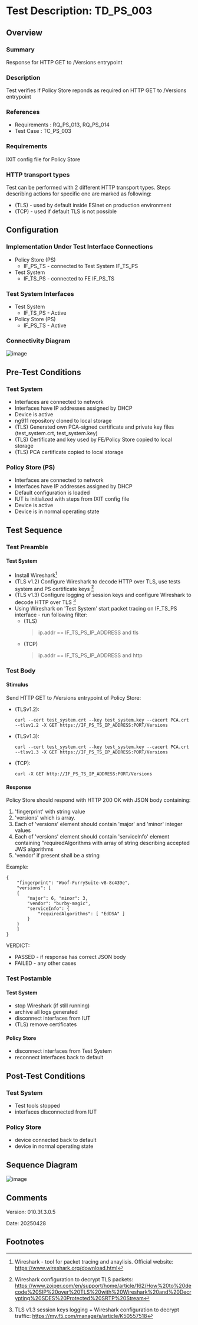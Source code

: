 # Test Description: TD_PS_003
## Overview
### Summary
Response for HTTP GET to /Versions entrypoint

### Description
Test verifies if Policy Store reponds as required on HTTP GET to /Versions entrypoint

### References
* Requirements : RQ_PS_013, RQ_PS_014
* Test Case    : TC_PS_003

### Requirements
IXIT config file for Policy Store

### HTTP transport types
Test can be performed with 2 different HTTP transport types. Steps describing actions for specific one are marked as following:
- (TLS) - used by default inside ESInet on production environment
- (TCP) - used if default TLS is not possible

## Configuration
### Implementation Under Test Interface Connections
<!-- Identify each of the FEs that are part of the configuration and how they are connected -->
* Policy Store (PS)
  * IF_PS_TS - connected to Test System IF_TS_PS
* Test System
  * IF_TS_PS - connected to FE IF_PS_TS

### Test System Interfaces
<!-- Identify each of the test system interfaces and whether it will be in active or monitor mode -->
* Test System 
  * IF_TS_PS - Active
* Policy Store (PS)
  * IF_PS_TS - Active
 
### Connectivity Diagram
<!--
[![](https://mermaid.ink/img/pako:eNpdUM0KwjAMfpWS8_YCQzyJICgMu5MURlwzN1zb0bXIGHt3oxOc5pR8P3xJJqicJsig7tyjatAHcTwrK7gO-7KQZS43abrlPpc8LswQrzePfSMKGoKQ4xDILMzatyBk9Z8pd11bjUIG5-nHtUpgFyRgyBtsNW83vWAFoSFDCjJuNfq7AmVn1mEMTo62giz4SAnEXmOgXYscaCCrsRsY7dFenPvOpFte4bSc__5CAt7FW_NRzE8do1qx?type=png)](https://mermaid.live/edit#pako:eNpdUM0KwjAMfpWS8_YCQzyJICgMu5MURlwzN1zb0bXIGHt3oxOc5pR8P3xJJqicJsig7tyjatAHcTwrK7gO-7KQZS43abrlPpc8LswQrzePfSMKGoKQ4xDILMzatyBk9Z8pd11bjUIG5-nHtUpgFyRgyBtsNW83vWAFoSFDCjJuNfq7AmVn1mEMTo62giz4SAnEXmOgXYscaCCrsRsY7dFenPvOpFte4bSc__5CAt7FW_NRzE8do1qx)
-->

![image](https://github.com/user-attachments/assets/08807cca-2224-4976-9a72-da9f4922cce4)


## Pre-Test Conditions
### Test System
* Interfaces are connected to network
* Interfaces have IP addresses assigned by DHCP
* Device is active
* ng911 repository cloned to local storage
* (TLS) Generated own PCA-signed certificate and private key files (test_system.crt, test_system.key)
* (TLS) Certificate and key used by FE/Policy Store copied to local storage
* (TLS) PCA certificate copied to local storage

### Policy Store (PS)
* Interfaces are connected to network
* Interfaces have IP addresses assigned by DHCP
* Default configuration is loaded
* IUT is initialized with steps from IXIT config file
* Device is active
* Device is in normal operating state

## Test Sequence

### Test Preamble

#### Test System
* Install Wireshark[^1]
* (TLS v1.2) Configure Wireshark to decode HTTP over TLS, use tests system and PS certificate keys [^2]
* (TLS v1.3) Configure logging of session keys and configure Wireshark to decode HTTP over TLS [^3]
* Using Wireshark on 'Test System' start packet tracing on IF_TS_PS interface - run following filter:
   * (TLS)
     > ip.addr == IF_TS_PS_IP_ADDRESS and tls
   * (TCP)
     > ip.addr == IF_TS_PS_IP_ADDRESS and http

### Test Body

#### Stimulus
Send HTTP GET to /Versions entrypoint of Policy Store:

- (TLSv1.2):
  
  `curl --cert test_system.crt --key test_system.key --cacert PCA.crt --tlsv1.2 -X GET https://IF_PS_TS_IP_ADDRESS:PORT/Versions`

- (TLSv1.3):
  
  `curl --cert test_system.crt --key test_system.key --cacert PCA.crt --tlsv1.3 -X GET https://IF_PS_TS_IP_ADDRESS:PORT/Versions`

- (TCP):
  
  `curl -X GET http://IF_PS_TS_IP_ADDRESS:PORT/Versions`

#### Response
Policy Store should respond with HTTP 200 OK with JSON body containing:
1. 'fingerprint' with string value
2. 'versions' which is array.
3. Each of 'versions' element should contain 'major' and 'minor' integer values
4. Each of 'versions' element should contain 'serviceInfo' element containing "requiredAlgorithms with array of string describing accepted JWS algorithms
5. 'vendor' if present shall be a string

Example:

```
{
    "fingerprint": "Woof-FurrySuite-v8-8c439e",
    "versions": [
    {
        "major": 6, "minor": 3,
        "vendor": "burby-magic",
        "serviceInfo": {
            "requiredAlgorithms": [ "EdDSA" ]
        }
    }
    ]
}
```


VERDICT:
* PASSED - if response has correct JSON body
* FAILED - any other cases


### Test Postamble
#### Test System
* stop Wireshark (if still running)
* archive all logs generated
* disconnect interfaces from IUT
* (TLS) remove certificates

#### Policy Store
* disconnect interfaces from Test System
* reconnect interfaces back to default

## Post-Test Conditions
### Test System 
* Test tools stopped
* interfaces disconnected from IUT

### Policy Store
* device connected back to default
* device in normal operating state

## Sequence Diagram
<!--
[![](https://mermaid.ink/img/pako:eNpNkE9rAkEMxb9KyKniLojHOQiFlkpLq7B7krkMM3F3qDOx8wdZxO_u7GrRnBLyy-PlnVGzIRRY17X0mv3edkJ6AGdD4PCqE4coYK8OkaSfoEh_mbymN6u6oNwI36qlmKAZYiJXr1bzLR-sHqApCiRg3bZb-HhvH_jzfuSfzu_4crGAzRe8nGzq4bPZ_MywQkfBKWuK5fOoJTH15EiiKK1R4Vei9JfCqZy4GbxGkUKmCvPRqPRvGsX0UYVH5XfMj5mMLX6-b5lM0VQYOHf9nbhcAeRpY3I?type=png)](https://mermaid.live/edit#pako:eNpNkE9rAkEMxb9KyKniLojHOQiFlkpLq7B7krkMM3F3qDOx8wdZxO_u7GrRnBLyy-PlnVGzIRRY17X0mv3edkJ6AGdD4PCqE4coYK8OkaSfoEh_mbymN6u6oNwI36qlmKAZYiJXr1bzLR-sHqApCiRg3bZb-HhvH_jzfuSfzu_4crGAzRe8nGzq4bPZ_MywQkfBKWuK5fOoJTH15EiiKK1R4Vei9JfCqZy4GbxGkUKmCvPRqPRvGsX0UYVH5XfMj5mMLX6-b5lM0VQYOHf9nbhcAeRpY3I)
-->

![image](https://github.com/user-attachments/assets/62338a2c-35ad-497c-ac61-6d649181c8b7)


## Comments

Version:  010.3f.3.0.5

Date:     20250428

## Footnotes
[^1]: Wireshark - tool for packet tracing and anaylisis. Official website: https://www.wireshark.org/download.html
[^2]: Wireshark configuration to decrypt TLS packets: https://www.zoiper.com/en/support/home/article/162/How%20to%20decode%20SIP%20over%20TLS%20with%20Wireshark%20and%20Decrypting%20SDES%20Protected%20SRTP%20Stream
[^3]: TLS v1.3 session keys logging + Wireshark configuration to decrypt traffic: https://my.f5.com/manage/s/article/K50557518
